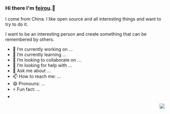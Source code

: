 ### Hi there I'm [feirou](https://github.com/cwcw2424).👋

I come from China. I like open source and all interesting things and want to try to do it.

I want to be an interesting person and create something that can be remembered by others.

- 🔭 I’m currently working on ...
- 🌱 I’m currently learning ...
- 👯 I’m looking to collaborate on ...
- 🤔 I’m looking for help with ...
- 💬 Ask me about ...
- 📫 How to reach me: ...
- 😄 Pronouns: ...
- ⚡ Fun fact: ...
- 
<img align="right" src="https://github-readme-stats.vercel.app/api?username=cwcw2424&show_icons=true&icon_color=0078e7&title_color=0078e7">
